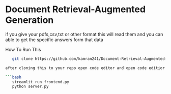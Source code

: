 # Document Retrieval-Augmented Generation
if you give your pdfs,csv,txt or other format this will read them and you can able to get the specific answers form that data 

How To Run This
  ```bash
     git clone https://github.com/kamran241/Document-Retrieval-Augmented-Generation.git

after cloning this to your repo open code editor and open code editior terminaal and paste this

  ```bash
     streamlit run frontend.py
     python server.py
